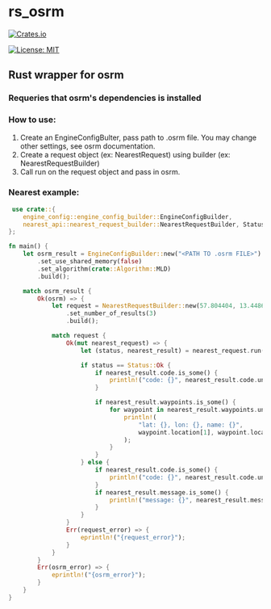 # rs_osrm
[![Crates.io][crates-badge]][crates-url]

[crates-badge]: https://img.shields.io/crates/v/rs_osrm.svg
[crates-url]: https://crates.io/crates/rs_osrm
[![License: MIT](https://img.shields.io/badge/License-MIT-blue.svg)](https://opensource.org/licenses/MIT)

## Rust wrapper for osrm

### Requeries that osrm's dependencies is installed

### How to use:
1. Create an EngineConfigBulter, pass path to .osrm file. You may change other settings, see osrm documentation.
2. Create a request object (ex: NearestRequest) using builder (ex: NearestRequestBuilder)
3. Call run on the request object and pass in osrm.

### Nearest example:
```rust
 use crate::{
    engine_config::engine_config_builder::EngineConfigBuilder,
    nearest_api::nearest_request_builder::NearestRequestBuilder, Status,
};

fn main() {
    let osrm_result = EngineConfigBuilder::new("<PATH TO .osrm FILE>")
        .set_use_shared_memory(false)
        .set_algorithm(crate::Algorithm::MLD)
        .build();

    match osrm_result {
        Ok(osrm) => {
            let request = NearestRequestBuilder::new(57.804404, 13.448601)
                .set_number_of_results(3)
                .build();

            match request {
                Ok(mut nearest_request) => {
                    let (status, nearest_result) = nearest_request.run(&osrm);

                    if status == Status::Ok {
                        if nearest_result.code.is_some() {
                            println!("code: {}", nearest_result.code.unwrap());
                        }

                        if nearest_result.waypoints.is_some() {
                            for waypoint in nearest_result.waypoints.unwrap() {
                                println!(
                                    "lat: {}, lon: {}, name: {}",
                                    waypoint.location[1], waypoint.location[0], waypoint.name
                                );
                            }
                        }
                    } else {
                        if nearest_result.code.is_some() {
                            println!("code: {}", nearest_result.code.unwrap());
                        }
                        if nearest_result.message.is_some() {
                            println!("message: {}", nearest_result.message.unwrap());
                        }
                    }
                }
                Err(request_error) => {
                    eprintln!("{request_error}");
                }
            }
        }
        Err(osrm_error) => {
            eprintln!("{osrm_error}");
        }
    }
}


```